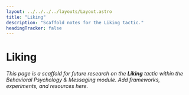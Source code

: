```yaml
---
layout: ../../../../layouts/Layout.astro
title: "Liking"
description: "Scaffold notes for the Liking tactic."
headingTracker: false
---
```

# Liking

_This page is a scaffold for future research on the **Liking** tactic within the Behavioral Psychology & Messaging module. Add frameworks, experiments, and resources here._
